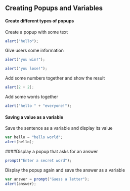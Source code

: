 ## Creating Popups and Variables

#### Create different types of popups

Create a popup with some text

```javascript
alert("hello");
```

Give users some information

```javascript
alert("you win!");
```

```javascript
alert("you lose!");
```

Add some numbers together and show the result

```javascript
alert(2 + 2);
```

Add some words together

```javascript
alert("hello " + "everyone!");
```

#### Saving a value as a variable

Save the sentence as a variable and display its value
```javascript
var hello = "hello world";
alert(hello);
```

####Display a popup that asks for an answer
```javascript
prompt("Enter a secret word");
```

Display the popup again and save the answer as a variable
```javascript
var answer = prompt("Guess a letter");
alert(answer);
```
